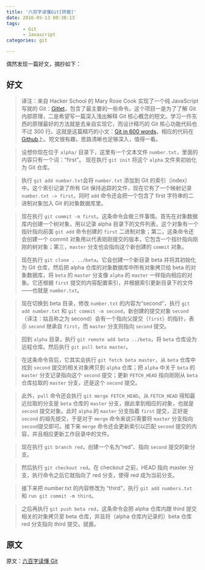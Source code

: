 ```yaml
---
title: '六百字读懂Git[转载]'
date: 2016-05-13 00:38:13
tags: 
      - Git
      - Javascript
categories: git

---
```


偶然发现一篇好文，摘抄如下：

## 好文

> 译注：来自 Hacker School 的 Mary Rose Cook 实现了一个纯 JavaScript 写就的 Git：[Gitlet](http://gitlet.maryrosecook.com/)，包含了最主要的一些命令。这个项目一是为了了解 Git 内部原理，二是希望写一篇深入浅出解释 Git 核心概念的短文。学习一件东西的原理最好的方法就是去亲自实现它，而设计精巧的 Git 核心功能代码也不过 300 行。这就是这篇精巧的小文：[Git in 600 words](http://maryrosecook.com/blog/post/git-in-six-hundred-words)，相应的代码在 [Github](https://github.com/maryrosecook/gitlet)上。短文很有趣，思路清晰也足够深入，值得一看。

<!-- more -->

> 设想你现在位于 `alpha/` 目录下，这里有一个文本文件 `number.txt`，里面的内容只有一个词：“first”。
现在执行 `git init` 将这个 `alpha` 文件夹初始化为 Git 仓库。

> 执行 `git add number.txt`会将 `number.txt` 添加到 Git 的索引（index）中。这个索引记录了所有 Git 保持追踪的文件，现在它有了一个映射记录 `number.txt -> first`，同时 `add` 命令还会把一个包含了 first 字符串的二进制对象加入 Git 的对象数据库里。

> 现在执行 `git commit -m first`。这条命令会做三件事情。首先在对象数据库内创建一个树对象，用以记录 alpha 目录下的文件列表，这个对象有一个指针指向前面 `git add` 命令创建的 `first` 二进制对象；第二，这条命令还会创建一个 commit 对象用以代表刚刚提交的版本，它包含一个指针指向刚刚的树对象；第三，`master` 分支也会指向这个新创建的 `commit` 对象。

> 现在执行 `git clone . ../beta`。它会创建一个新目录 beta 并将其初始化为 Git 仓库，然后把 alpha 仓库的对象数据库中所有对象拷贝给 beta 的对象数据库，将 `beta` 的 `master` 分支像 `alpha` 的 `master` 一样指向相应的对象。它还根据 `first` 提交的内容配置索引，并根据索引更新目录下的文件——也就是 `number.txt`。

> 现在切换到 beta 目录，修改 `number.txt` 的内容为“second”，执行 `git add number.txt` 和 `git commit -m second`，新创建的提交对象 `second`（译注：姑且称之为 second）会有一个指向父提交（`first`）的指针，表示 `second` 继承自 `first`，而 `master` 分支则指向 `second` 提交。

> 回到 `alpha` 目录，执行 `git remote add beta ../beta`，将 `beta` 仓库设为远程仓库。然后执行 `git pull beta master`。

> 在这条命令背后，它其实会执行 `git fetch beta master`，从 `beta` 仓库中找到 `second` 提交的相关对象拷贝到 `alpha` 仓库；把 `alpha` 中关于 `beta` 的 `master` 分支记录指向这个 `second` 提交；更新 `FETCH_HEAD` 指向刚刚从 `beta` 仓库拉取的 `master` 分支，还是这个 `second` 提交。

> 此外，`pull` 命令还会执行 `git merge FETCH_HEAD`。从 `FETCH_HEAD` 得知最近拉取的分支是 `beta` 仓库的 `master` 分支，据此拿到相应的对象，也就是 `second` 提交对象。此时 `alpha` 的 `master` 分支指着 `first` 提交，正好是 `second` 的祖先提交，于是对于 `merge` 命令来说只需要将 `master` 分支指向 `second`提交即可。接下来 `merge` 命令还会更新索引以匹配 `second` 提交的内容，并且相应更新工作目录中的文件。

> 现在执行 `git branch red`，创建一个名为“red”、指向 `second` 提交的新分支。

> 然后执行 `git checkout red`。在 checkout 之前，HEAD 指向 master 分支，执行命令之后它就指向了 red 分支，使得 red 成为当前分支。

> 接下来把 number.txt 的内容修改为 “third”，执行 `git add numbers.txt` 和 `run git commit -m third`。

> 之后再执行 `git push beta red`，这条命令会把 alpha 仓库内跟 third 提交相关的对象拷贝至 beta 仓库，并且将（alpha 仓库内记录的）beta 仓库 red 分支指向 third 提交。就酱。


## 原文

原文：[六百字读懂 Git](https://segmentfault.com/a/1190000002514702)
